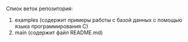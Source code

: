 Спиок веток репозитория:
1. examples (содержит примеры работы с базой данных с помощью языка программирования C)
2. main (содержит файл README.md)
